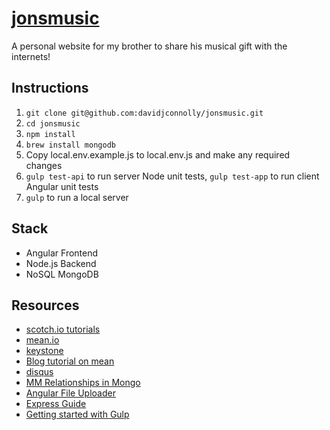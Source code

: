 [jonsmusic](http://jonsmusic.herokuapp.com/)
=========

A personal website for my brother to share his musical gift with the internets!

## Instructions
1. `git clone git@github.com:davidjconnolly/jonsmusic.git`
2. `cd jonsmusic`
3. `npm install`
4. `brew install mongodb`
5. Copy local.env.example.js to local.env.js and make any required changes
6. `gulp test-api` to run server Node unit tests, `gulp test-app` to run client Angular unit tests
7. `gulp` to run a local server

## Stack
* Angular Frontend
* Node.js Backend
* NoSQL MongoDB

## Resources
* [scotch.io tutorials](http://scotch.io/tutorials)
* [mean.io](http://mean.io/)
* [keystone](http://keystonejs.com/)
* [Blog tutorial on mean](http://howtonode.org/express-mongodb)
* [disqus](http://disqus.com/)
* [MM Relationships in Mongo](http://blog.markstarkman.com/blog/2011/09/15/mongodb-many-to-many-relationship-data-modeling/)
* [Angular File Uploader](http://github.com/danialfarid/angular-file-upload)
* [Express Guide](http://expressjs.com/guide.html)
* [Getting started with Gulp](http://travismaynard.com/writing/getting-started-with-gulp)

